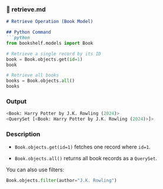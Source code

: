 ### 📝 **retrieve.md**
```markdown
# Retrieve Operation (Book Model)

## Python Command
```python
from bookshelf.models import Book

# Retrieve a single record by its ID
book = Book.objects.get(id=1)
book

# Retrieve all books
books = Book.objects.all()
books
```

### Output

```python
<Book: Harry Potter by J.K. Rowling (2024)>
<QuerySet [<Book: Harry Potter by J.K. Rowling (2024)>]>
```


### Description

- `Book.objects.get(id=1)` fetches one record where `id=1`.

- `Book.objects.all()` returns all book records as a `QuerySet`.

You can also use filters:

```python
Book.objects.filter(author="J.K. Rowling")
```